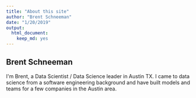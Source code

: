 ```yaml
---
title: "About this site"
author: "Brent Schneeman"
date: "1/20/2019"
output: 
  html_document: 
    keep_md: yes
---
```




## Brent Schneeman

I'm Brent, a Data Scientist / Data Science leader in Austin TX. I came to data science from a software engineering background and have built models and teams for a few companies in the Austin area.
